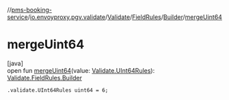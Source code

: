 //[pms-booking-service](../../../../../index.md)/[io.envoyproxy.pgv.validate](../../../index.md)/[Validate](../../index.md)/[FieldRules](../index.md)/[Builder](index.md)/[mergeUint64](merge-uint64.md)

# mergeUint64

[java]\
open fun [mergeUint64](merge-uint64.md)(value: [Validate.UInt64Rules](../../-u-int64-rules/index.md)): [Validate.FieldRules.Builder](index.md)

`.validate.UInt64Rules uint64 = 6;`